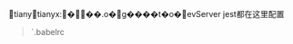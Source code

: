 tiany                                                 t i a n y     x:�  ��.o�   g���                   �t�o�  evServer jest都在这里配置

> `.babelrc

